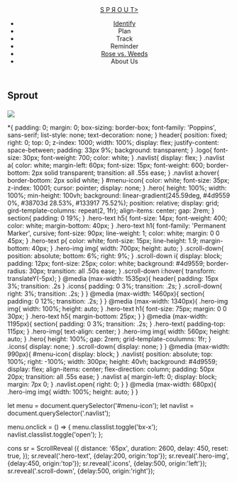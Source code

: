 <!DOCTYPE html>
<html>
<head>
  <meta charset="utf-8">
  <meta name="viewport" content="width=device-width, initial-scale=1">
  <title>Sprout</title>
  <!---------custom css link---->
  <link rel="stylesheet" type="text/css" href="./css/style.css>

   <!---------boxicons link---->
   <link rel="stylesheet" href="https://unpkg.com/boxicons@latest/css/boxicons.min.css">

  <!---------remxicons link---->
  <link href="https://cdn.jsdelivr.net/npm/remixicon@2.5.0/fonts/remixicon.css" rel="stylesheet">
  
  <!---------google fonts link---->
  <link rel="preconnect" href="https://fonts.googleapis.com">
  <link rel="preconnect" href="https://fonts.gstatic.com" crossorigin>
  <link href="https://fonts.googleapis.com/css2?family=Permanet+Marker&
  family=Poppins:wght@300;400;500;600;700;800;900&display=swap" rel="stylesheet">
  
</head>
<body>
<header>
  <a href="#" class="logo">S P Я O U T></a>
  <ul class="navlist">
    <li><a href="#">Identify</a></li>
    <li><a href="#"></a>Plan</li>
    <li><a href="#"></a>Track</li>
    <li><a href="#"></a>Reminder</li>
    <li><a href="#">Rose vs. Weeds</a></li>
    <li><a href="#"></a>About Us</li>
    
  </ul>
  <div class="bx bx-menu" id="menu-icon"></div>
</header>
<section class="hero">
  <div class="hero-text">
    <h5></h5>
    <h1>Sprout</h>
    <p></p>
  </div>
  <div class="hero-img">
    <img src="images/sprout.png
</section> 
<div scroll-down">
  <a href=#"><i class="ri-arrow-down-s-fill"></i></a>
</div>
  <!--------------scrollreveal effect------>
<script src="https:unpkg.com/scrollreveal"></script>
  
<script src="./js/script.js"></script>
</body>
</html>

<!------------------------CSS---------------------->

*{
  padding: 0;
  margin: 0;
  box-sizing: border-box;
  font-family: 'Poppins', sans-serif;
  list-style: none;
  text-decoration: none;
}
header{
  position: fixed;
  right: 0;
  top: 0;
  z-index: 1000;
  width: 100%;
  display: flex;
  justify-content: space-between;
  padding: 33px 9%;
  background: transparent;
}
.logo{
  font-size: 30px;
  font-weight: 700;
  color: white;
}
.navlist{
  display: flex;
}
.navlist a{
  color: white;
  margin-left: 60px;
  font-size: 15px;
  font-weight: 600;
  border-bottom: 2px solid transparent;
  transition: all .55s ease;
}
.navlist a:hover{
  border-bottom: 2px solid white;
}
#menu-icon{
  color: white;
  font-size: 35px;
  z-index: 10001;
  cursor: pointer;
  display: none;
}
.hero{
  height: 100%;
  width: 100%;
  min-height: 100vh;
  background: linear-gradient(245.59deg, #4d9559 0%, #38703d 28.53%, #133917 75.52%);
  position: relative;
  display: grid;
  gird-template-columns: repeat(2, 1fr);
  align-items: center;
  gap: 2rem;
}
section{
  padding: 0 19%;
}
.hero-text h5{
  font-size: 14px;
  font-weight: 400;
  color: white;
  margin-bottom: 40px;
}
.hero-text h1{
  font-family: 'Permanent Marker', cursive;
  font-size: 90px;
  line-weight: 1;
  color: white;
  margin: 0 0 45px;
}
.hero-text p{
  color: white;
  font-size: 15px;
  line-height: 1.9;
  margin-bottom: 40px;
}
.hero-img img{
  width: 700px;
  height: auto;
}
.scroll-down{
  position: absolute; 
  bottom: 6%;
  right: 9%;
}
.scroll-down i{
  display: block;
  padding: 12px;
  font-size: 25px;
  color: white;
  background: #4d9559;
  border-radius: 30px;
  transition: all .50s ease;
}
.scroll-down i:hover{
  transform: translateY(-5px);
}
@media (max-width: 1535px){
  header{
    padding: 15px 3%;
    transition: .2s
  }
  .icons{
    padding: 0 3%;
    transition: .2s;
  }
  .scroll-down{
    right: 3%;
    transition: .2s;
  }
}
@media (max-width: 1460px){
  section{
    padding: 0 12%;
    transition: .2s;
  }
}
@media (max-width: 1340px){
  .hero-img img{
    width: 100%;
    height: auto;
  }
  .hero-text h1{
    font-size: 75px;
    margin: 0 0 30px;
  }
  .hero-text h5{
    margin-bottom: 25px;
  }
}
@media (max-width: 1195px){
  section{
    padding: 0 3%;
    transition: .2s;
  }
  .hero-text{
    padding-top: 115px;
  }
  .hero-img{
    text-align: center;
  }
  .hero-img img{
    width: 560px;
    height: auto;
  }
  .hero{
    height: 100%;
    gap: 2rem;
    grid-template-coulumns: 1fr;
  }
  .icons{
    display: none;
  }
  .scroll-down{
    display: none;
  }
}
@media (max-width: 990px){
  #menu-icon{
    display: block;
  }
  .navlist{
    position: absolute;
    top: 100%;
    right: -100%;
    width: 300px;
    height: 40vh;
    background: #4d9559;
    display: flex;
    align-items: center;
    flex-direction: column;
    padding: 50px 20px;
    transition: all .55s ease;
  }
  .navlist a{
    margin-left: 0;
    display: block;
    margin: 7px 0;
  }
  .navlist.open{
    right: 0;
  }
}
@media (max-width: 680px){
  .hero-img img{
    width: 100%;
    height: auto;
  }
}


<!------------------JS---------------->

let menu = document.querySelector('#menu-icon');
let navlist = document.querySelector('.navlist');

menu.onclick = () => {
  menu.classlist.toggle('bx-x');
  navlist.classlist.toggle('open');
};

cons sr = ScrollReveal ({
  distance: '65px',
  duration: 2600,
  delay: 450,
  reset: true,
});
sr.reveal('.hero-text', {delay:200, origin:'top'});
sr.reveal('.hero-img', {delay:450, origin:'top'});
sr.reveal('.icons', {delay:500, origin:'left'});
sr.reveal('.scroll-down', {delay:500, origin:'right'});

























